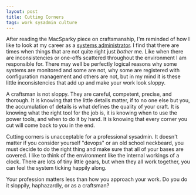 ```yaml
---
layout: post
title: Cutting Corners
tags: work sysadmin culture
---
```


After reading the MacSparky piece on craftsmanship, I'm reminded of how I like to look at my career as a [systems administrator](http://jonathanbuys.net/05-14-2008/the-master-craftsman.html). I find that there are times when things that are not quite right just *bother* me. Like when there are inconsistencies or one-offs scattered throughout the environment I am responsible for. There may well be perfectly logical reasons why some systems are monitored and some are not, why some are registered with configuration management and others are not, but in my mind it is these little inconsistencies that add up and make your work look sloppy.

A craftsman is not sloppy. They are careful, competent, precise, and thorough. It is knowing that the little details matter, if to no one else but you, the accumulation of details is what defines the quality of your craft. It is knowing what the right tool for the job is, it is knowing when to use the power tools, and when to do it by hand. It is knowing that every corner you cut will come back to you in the end. 

Cutting corners is unacceptable for a professional sysadmin. It doesn't matter if you consider yourself "devops" or an old school neckbeard, you must decide to do the right thing and make sure that all of your bases are covered. I like to think of the environment like the internal workings of a clock. There are lots of tiny little gears, but when they all work together, you can feel the system ticking happily along. 

Your profession matters less than how you approach your work. Do you do it sloppily, haphazardly, or as a craftsman?

